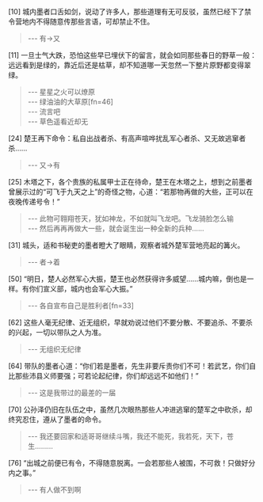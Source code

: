 
[10] 城内墨者口舌如剑，说动了许多人，那些道理有无可反驳，虽然已经下了禁令营地内不得随意传那些言语，可却禁止不住。
>--- 有→又<br>

[11] 一旦士气大跌，恐怕这些早已埋伏下的留言，就会如同那些春日的野草一般：远远看到是绿的，靠近后还是枯草，却不知道哪一天忽然一下整片原野都变得翠绿。
>--- 星星之火可以燎原<br>
>--- 绿油油的大草原[fn=46]<br>
>--- 流言吧<br>
>--- 草色遥看近却无<br>

[24] 楚王再下命令：私自出战者杀、有高声喧哗扰乱军心者杀、又无故逃窜者杀……
>--- 又→有<br>

[25] 木塔之下，各个贵族的私属甲士正在待命，楚王在木塔之上，想到之前墨者曾展示过的“可飞于九天之上”的奇怪之物，心道：“若那物再做的大些，正可以在夜晚传递号令！”
>--- 此物可翱翔苍天，犹如神龙，不如就叫飞龙吧。飞龙骑脸怎么输<br>
>--- 然后再再再做大一些，就会诞生出一种全新的兵种……<br>

[31] 城头，适和书秘吏的墨者瞪大了眼睛，观察者城外楚军营地亮起的篝火。
>--- 者→着<br>

[50] “明日，楚人必然军心大振，楚王也必然获得许多威望……城内嘛，倒也是一样。有你们宣义部，城内也会军心大振。”
>--- 各自宣布自己是胜利者[fn=33]<br>

[62] 这些人毫无纪律、近无组织，早就劝说过他们不要分散、不要追杀、不要杀的兴起，一切以带队之人为准。
>--- 无组织无纪律<br>

[64] 带队的墨者心道：“你们若是墨者，先生非要斥责你们不可！若武艺，你们自比那些沛县义师要强；可若论起纪律，你们却远远不如他们！”
>--- 这是我带过的最差的一届<br>

[70] 公孙泽仍旧在队伍之中，虽然几次眼热那些人冲进逃窜的楚军之中砍杀，却终究忍住，遵从了墨者的命令。
>--- 我还要回家和适哥哥继续斗嘴，我还不能死，我若死，天下，苍生………<br>

[76] “出城之前便已有令，不得随意脱离。一会若那些人被围，不可救！只做好分内之事。”
>--- 有人做不到啊<br>
